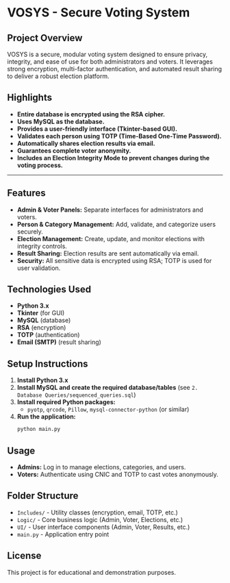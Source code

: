# VOSYS - Secure Voting System

## Project Overview
VOSYS is a secure, modular voting system designed to ensure privacy, integrity, and ease of use for both administrators and voters. It leverages strong encryption, multi-factor authentication, and automated result sharing to deliver a robust election platform.

## Highlights

- **Entire database is encrypted using the RSA cipher.**
- **Uses MySQL as the database.**
- **Provides a user-friendly interface (Tkinter-based GUI).**
- **Validates each person using TOTP (Time-Based One-Time Password).**
- **Automatically shares election results via email.**
- **Guarantees complete voter anonymity.**
- **Includes an Election Integrity Mode to prevent changes during the voting process.**

---



## Features
- **Admin & Voter Panels:** Separate interfaces for administrators and voters.
- **Person & Category Management:** Add, validate, and categorize users securely.
- **Election Management:** Create, update, and monitor elections with integrity controls.
- **Result Sharing:** Election results are sent automatically via email.
- **Security:** All sensitive data is encrypted using RSA; TOTP is used for user validation.

## Technologies Used
- **Python 3.x**
- **Tkinter** (for GUI)
- **MySQL** (database)
- **RSA** (encryption)
- **TOTP** (authentication)
- **Email (SMTP)** (result sharing)

## Setup Instructions
1. **Install Python 3.x**
2. **Install MySQL and create the required database/tables** (see `2. Database Queries/sequenced_queries.sql`)
3. **Install required Python packages:**
   - `pyotp`, `qrcode`, `Pillow`, `mysql-connector-python` (or similar)
4. **Run the application:**
   ```bash
   python main.py
   ```

## Usage
- **Admins:** Log in to manage elections, categories, and users.
- **Voters:** Authenticate using CNIC and TOTP to cast votes anonymously.

## Folder Structure
- `Includes/` - Utility classes (encryption, email, TOTP, etc.)
- `Logic/` - Core business logic (Admin, Voter, Elections, etc.)
- `UI/` - User interface components (Admin, Voter, Results, etc.)
- `main.py` - Application entry point

## License
This project is for educational and demonstration purposes.
